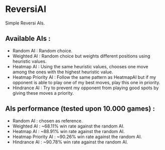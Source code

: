 # ReversiAI
Simple Reversi AIs.

## Available AIs :
* Random AI : Random choice.
* Weighted AI : Random choice but weights different positions using heuristic values.
* Heatmap AI : Using the same heuristic values, chooses one move among the ones with the highest heuristic value.
* Heatmap Priority AI : Follow the same pattern as HeatmapAI but if my opponent is able to play one of my best moves, play this one in priority.
* Hindrance AI : Try to prevent my opponent from playing good spots by giving these moves a priority.

## AIs performance (tested upon 10.000 games) :
* Random AI : chosen as reference.
* Weighted AI : ~68.11% win rate against the random AI.
* Heatmap AI : ~88.91% win rate against the random AI.
* Heatmap Priority AI : ~90.26% win rate against the random AI.
* Hindrance AI :  ~90.78% win rate against the random AI.
